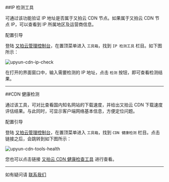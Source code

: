 ##IP 检测工具


可通过该功能验证 IP 地址是否属于又拍云 CDN 节点。如果属于又拍云 CDN 节点 IP，可以查看到 IP 所属地区及运营商信息。
 
配置引导

登陆 [又拍云管理控制台](https://console.upyun.com/login/)，在置顶菜单进入 `工具箱`，找到 `IP 检测工具` 栏目。如下图所示：

![upyun-cdn-ip-check](http://upyun-assets.b0.upaiyun.com/docs/cdn/assist-tools/upyun-cdn-ip-check.png_/fw/800)

在打开的界面窗口中，输入需要检测的 IP 地址，点击 `检测` 按钮，即可查看检测结果。

----------
##CDN 健康检测

通过该工具，可对比查看国内知名网站的下载速度，并给出又拍云 CDN 下载速度评估结果。与此同时，可显示客户端网络基本信息，方便定位问题。

配置引导

登陆 [又拍云管理控制台](https://console.upyun.com/login/)，在置顶菜单进入 `工具箱`，找到 `CDN 健康检测` 栏目。点击链接之后，会跳转到如下图所示：


![upyun-cdn-tools-health](http://upyun-assets.b0.upaiyun.com/docs/cdn/assist-tools/upyun-cdn-tools-health.png_/fw/800)

您也可以点击链接 [又拍云 CDN 健康检查工具](http://pubstatic.b0.upaiyun.com/cdn-health.html) 进行查看。

----------

如有疑问请 [联系我们](https://www.upyun.com/about_contact.html)

